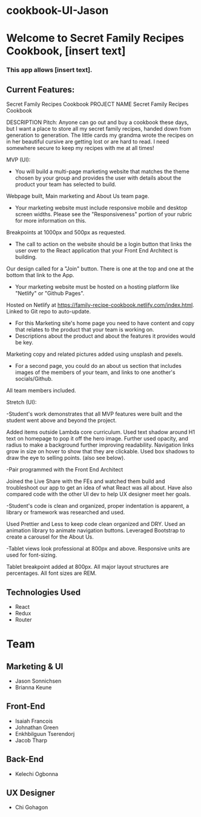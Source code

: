 # cookbook-UI-Jason

# Welcome to Secret Family Recipes Cookbook, [insert text]

### This app allows [insert text].

## Current Features:

Secret Family Recipes Cookbook
PROJECT NAME
Secret Family Recipes Cookbook

DESCRIPTION
Pitch: Anyone can go out and buy a cookbook these days, but I want a place to store all my secret family recipes, handed down from generation to generation. The little cards my grandma wrote the recipes on in her beautiful cursive are getting lost or are hard to read. I need somewhere secure to keep my recipes with me at all times!

MVP (UI):
- You will build a multi-page marketing website that matches the theme chosen by your group and provides the user with details about the product your team has selected to build.

Webpage built, Main marketing and About Us team page.

- Your marketing website must include responsive mobile and desktop screen widths. Please see the "Responsiveness" portion of your rubric for more information on this.

Breakpoints at 1000px and 500px  as requested.

- The call to action on the website should be a login button that links the user over to the React application that your Front End Architect is building.

Our design called for a "Join" button. There is one at the top and one at the bottom that link to the App.

- Your marketing website must be hosted on a hosting platform like "Netlify" or "Github Pages".

Hosted on Netlify at https://family-recipe-cookbook.netlify.com/index.html. Linked to Git repo to auto-update.

- For this Marketing site's home page you need to have content and copy that relates to the product that your team is working on.
- Descriptions about the product and about the features it provides would be key.

Marketing copy and related pictures added using unsplash and pexels.

- For a second page, you could do an about us section that includes images of the members of your team, and links to one another's socials/Github.

All team members included.

Stretch (UI):

-Student's work demonstrates that all MVP features were built and the student went above and beyond the project.

Added items outside Lambda core curriculum. Used text shadow around H1 text on homepage to pop it off the hero image. Further used opacity, and radius to make a background further improving readability. Navigation links grow in size on hover to show that they are clickable. Used box shadows to draw the eye to selling points. (also see below).

-Pair programmed with the Front End Architect

Joined the Live Share with the FEs and watched them build and troubleshoot our app to get an idea of what React was all about. Have also compared code with the other UI dev to help UX designer meet her goals.

-Student's code is clean and organized, proper indentation is apparent, a library or framework was researched and used.

Used Prettier and Less to keep code clean organized and DRY. Used an animation library to animate navigation buttons. Leveraged Bootstrap to create a carousel for the About Us.

-Tablet views look professional at 800px and above. Responsive units are used for font-sizing.

Tablet breakpoint added at 800px. All major layout structures are percentages. All font sizes are REM.

## Technologies Used

- React
- Redux
- Router

# Team

## Marketing & UI

- Jason Sonnichsen
- Brianna Keune
## Front-End


- Isaiah Francois
- Johnathan Green
- Enkhbilguun Tserendorj
- Jacob Tharp

## Back-End

- Kelechi Ogbonna

## UX Designer

- Chi Gohagon
